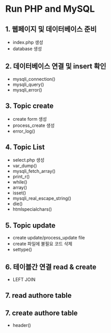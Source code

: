 # Run PHP and MySQL

## 1. 웹페이지 및 데이터베이스 준비
- index.php 생성
- database 생성
 
## 2. 데이터베이스 연결 및 insert 확인
- mysqli_connection()
- mysqli_query()
- mysqli_error()

## 3. Topic create 
- create form 생성
- process_create 생성
- error_log()

## 4. Topic List
- select.php 생성
- var_dump()
- mysqli_fetch_array()
- print_r()
- while()
- array()
- isset()
- mysqli_real_escape_string()
- die()
- htmlspecialchars()

## 5. Topic update
- create update/process_update file
- create 파일에 불필요 코드 삭제 
- settype()

## 6. 테이블간 연결 read & create
- LEFT JOIN 

## 7. read authore table 
## 7. create authore table 
- header()